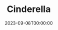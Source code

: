 ---
draft: true
cancelled: COVID-19
layout: productions
title: Cinderella
date: 2023-09-08T00:00:00
opening_date: 2020-06-11
closing_date: 2020-07-26
category: musical
Theatre: Alhambra Theatre & Dining
show_details:
- Music: "[[w:Richard Rodgers]]"
- Lyrics: "[[w:Oscar Hammerstein II]]"
- Book: Oscar Hammerstein II
- Basis: "[[w:Cinderella]] by [[w:Charles Perrault]]"
Website: https://www.alhambrajax.com/show/cinderella/
showtimes:
- 2020-06-11 11:00:00
- 2020-06-11 17:30:00
- 2020-06-12 17:30:00
- 2020-06-13 11:00:00
- 2020-06-13 17:30:00
- 2020-06-14 12:00:00
- 2020-06-14 17:30:00
- 2020-06-16 17:30:00
- 2020-06-17 17:30:00
- 2020-06-18 17:30:00
- 2020-06-19 17:30:00
- 2020-06-20 11:00:00
- 2020-06-20 17:30:00
- 2020-06-21 12:00:00
- 2020-06-21 17:30:00
- 2020-06-23 17:30:00
- 2020-06-24 17:30:00
- 2020-06-25 17:30:00
- 2020-06-26 17:30:00
- 2020-06-27 11:00:00
- 2020-06-27 17:30:00
- 2020-06-28 12:00:00
- 2020-06-28 17:30:00
- 2020-06-30 17:30:00
- 2020-07-01 17:30:00
- 2020-07-02 17:30:00
- 2020-07-03 17:30:00
- 2020-07-05 12:00:00
- 2020-07-05 17:30:00
- 2020-07-07 17:30:00
- 2020-07-08 17:30:00
- 2020-07-09 17:30:00
- 2020-07-10 17:30:00
- 2020-07-11 11:00:00
- 2020-07-11 17:30:00
- 2020-07-12 12:00:00
- 2020-07-12 17:30:00
- 2020-07-14 17:30:00
- 2020-07-15 17:30:00
- 2020-07-16 17:30:00
- 2020-07-17 17:30:00
- 2020-07-18 11:00:00
- 2020-07-18 17:30:00
- 2020-07-19 12:00:00
- 2020-07-19 17:30:00
- 2020-07-21 17:30:00
- 2020-07-22 17:30:00
- 2020-07-23 17:30:00
- 2020-07-24 17:30:00
- 2020-07-25 11:00:00
- 2020-07-25 17:30:00
- 2020-07-26 12:00:00
- 2020-07-26 17:30:00
---